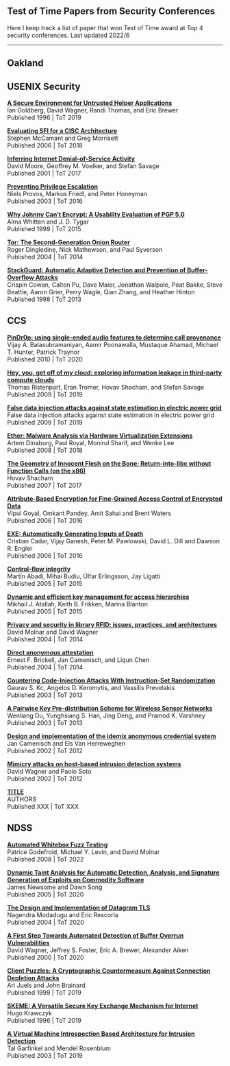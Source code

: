 ## Test of Time Papers from Security Conferences

Here I keep track a list of paper that won Test of Time award at Top 4 security conferences. Last updated 2022/6

---

## Oakland 



## USENIX Security 

**[A Secure Environment for Untrusted Helper Applications](https://www.usenix.org/conference/6th-usenix-security-symposium/secure-environment-untrusted-helper-applications)** <br>
Ian Goldberg, David Wagner, Randi Thomas, and Eric Brewer <br>
Published 1996 | ToT 2019

**[Evaluating SFI for a CISC Architecture](https://www.usenix.org/conference/15th-usenix-security-symposium/evaluating-sfi-cisc-architecture)** <br>
Stephen McCamant and Greg Morrisett<br>
Published 2006 | ToT 2018

**[Inferring Internet Denial-of-Service Activity](https://www.usenix.org/conference/10th-usenix-security-symposium/inferring-internet-denial-service-activity)** <br>
David Moore, Geoffrey M. Voelker, and Stefan Savage<br>
Published 2001 | ToT 2017

**[Preventing Privilege Escalation](https://www.usenix.org/conference/12th-usenix-security-symposium/preventing-privilege-escalation)** <br>
Niels Provos, Markus Friedl, and Peter Honeyman<br>
Published 2003 | ToT 2016


**[Why Johnny Can’t Encrypt: A Usability Evaluation of PGP 5.0](https://www.usenix.org/conference/8th-usenix-security-symposium/why-johnny-cant-encrypt-usability-evaluation-pgp-50)** <br>
Alma Whitten and J. D. Tygar<br>
Published 1999 | ToT 2015


**[Tor: The Second-Generation Onion Router](https://www.usenix.org/conference/13th-usenix-security-symposium/tor-second-generation-onion-router)** <br>
Roger Dingledine, Nick Mathewson, and Paul Syverson<br>
Published 2004 | ToT 2014


**[StackGuard: Automatic Adaptive Detection and Prevention of Buffer-Overflow Attacks](https://www.usenix.org/conference/7th-usenix-security-symposium/stackguard-automatic-adaptive-detection-and-prevention)** <br>
Crispin Cowan, Calton Pu, Dave Maier, Jonathan Walpole, Peat Bakke, Steve Beattie, Aaron Grier, Perry Wagle, Qian Zhang, and Heather Hinton<br>
Published 1998 | ToT 2013

## CCS

**[PinDr0p: using single-ended audio features to determine call provenance](https://www.cise.ufl.edu/~traynor/papers/traynor-ccs10.pdf)** <br>
Vijay A. Balasubramaniyan, Aamir Poonawalla, Mustaque Ahamad, Michael T. Hunter, Patrick Traynor<br>
Published 2010 | ToT 2020


**[Hey, you, get off of my cloud: exploring information leakage in third-party compute clouds](https://hovav.net/ucsd/dist/cloudsec.pdf)** <br>
Thomas Ristenpart, Eran Tromer, Hovav Shacham, and Stefan Savage<br>
Published 2009 | ToT 2019


**[False data injection attacks against state estimation in electric power grid](https://dl.acm.org/doi/10.1145/1952982.1952995)** <br>
False data injection attacks against state estimation in electric power grid<br>
Published 2009 | ToT 2019


**[Ether: Malware Analysis via Hardware Virtualization Extensions](https://ether.gtisc.gatech.edu/ether_ccs_2008.pdf)** <br>
Artem Dinaburg, Paul Royal, Monirul Sharif, and Wenke Lee<br>
Published 2008 | ToT 2018


**[The Geometry of Innocent Flesh on the Bone: Return-into-libc without Function Calls (on the x86)](https://hovav.net/ucsd/dist/geometry.pdf)** <br>
Hovav Shacham<br>
Published 2007 | ToT 2017


**[Attribute-Based Encryption for Fine-Grained Access Control of Encrypted Data](https://eprint.iacr.org/2006/309.pdf)** <br>
Vipul Goyal, Omkant Pandey, Amit Sahai and Brent Waters<br>
Published 2006 | ToT 2016


**[EXE: Automatically Generating Inputs of Death](https://web.stanford.edu/~engler/exe-ccs-06.pdf)** <br>
Cristian Cadar, Vijay Ganesh, Peter M. Pawlowski, David L. Dill and Dawson R. Engler<br>
Published 2006 | ToT 2016


**[Control-flow integrity](https://www.cs.columbia.edu/~suman/secure_sw_devel/p340-abadi.pdf)** <br>
Martín Abadi, Mihai Budiu, Úlfar Erlingsson, Jay Ligatti<br>
Published 2005 | ToT 2015


**[Dynamic and efficient key management for access hierarchies](https://dl.acm.org/doi/10.1145/1455526.1455531)** <br>
Mikhail J. Atallah, Keith B. Frikken, Marina Blanton<br>
Published 2005 | ToT 2015


**[Privacy and security in library RFID: issues, practices, and architectures](http://citeseerx.ist.psu.edu/viewdoc/download?doi=10.1.1.59.975&rep=rep1&type=pdf)** <br>
David Molnar and David Wagner<br>
Published 2004 | ToT 2014

**[Direct anonymous attestation](https://eprint.iacr.org/2004/205.pdf)** <br>
Ernest F. Brickell, Jan Camenisch, and Liqun Chen <br>
Published 2004 | ToT 2014

**[Countering Code-Injection Attacks With Instruction-Set Randomization](https://www.cs.columbia.edu/~angelos/Papers/instructionrandomization.pdf)** <br>
Gaurav S. Kc, Angelos D. Keromytis, and Vassilis Prevelakis<br>
Published 2003 | ToT 2013


**[A Pairwise Key Pre-distribution Scheme for Wireless Sensor Networks](https://web.ecs.syr.edu/~wedu/Research/paper/ccs10_sensor.pdf)** <br>
Wenliang Du, Yunghsiang S. Han, Jing Deng, and Pramod K. Varshney <br>
Published 2003 | ToT 2013

**[Design and implementation of the idemix anonymous credential system](https://www.freehaven.net/anonbib/cache/idemix.pdf)** <br>
Jan Camenisch and Els Van Herreweghen<br>
Published 2002 | ToT 2012

**[Mimicry attacks on host-based intrusion detection systems](https://people.eecs.berkeley.edu/~daw/papers/mimicry.pdf)** <br>
David Wagner and Paolo Soto<br>
Published 2002 | ToT 2012


**[TITLE](LINK)** <br>
AUTHORS<br>
Published XXX | ToT XXX

## NDSS

**[Automated Whitebox Fuzz Testing](https://www.ndss-symposium.org/wp-content/uploads/2017/09/Automated-Whitebox-Fuzz-Testing-paper-Patrice-Godefroid.pdf)** <br>
Patrice Godefroid, Michael Y. Levin, and David Molnar<br>
Published 2008 | ToT 2022

**[Dynamic Taint Analysis for Automatic Detection, Analysis, and Signature Generation of Exploits on Commodity Software](https://www.ndss-symposium.org/wp-content/uploads/2017/09/Dynamic-Taint-Analysis-for-Automatic-Detection-Analysis-and-SignatureGeneration-of-Exploits-on-Commodity-Software-Dawn-Song.pdf)** <br>
James Newsome and Dawn Song<br>
Published 2005 | ToT 2020

**[The Design and Implementation of Datagram TLS](https://www.ndss-symposium.org/wp-content/uploads/2017/09/Modadugu.pdf)** <br>
Nagendra Modadugu and Eric Rescorla<br>
Published 2004 | ToT 2020

**[A First Step Towards Automated Detection of Buffer Overrun Vulnerabilities](https://www.ndss-symposium.org/wp-content/uploads/2017/09/A-First-Step-Towards-Automated-Detection-of-Buffer-Overrun-Vulnerabilities-Paper-David-Wagner.pdf)** <br>
David Wagner, Jeffrey S. Foster, Eric A. Brewer, Alexander Aiken <br>
Published 2000 | ToT 2020

**[Client Puzzles: A Cryptographic Countermeasure Against Connection Depletion Attacks](https://www.ndss-symposium.org/wp-content/uploads/2017/09/A-Cryptographic-Defense-Against-Connection-Depletion-Attacks-Ari-Juels.pdf)** <br>
Ari Juels and John Brainard<br>
Published 1999 | ToT 2019

**[SKEME: A Versatile Secure Key Exchange Mechanism for Internet](https://www.ndss-symposium.org/wp-content/uploads/2017/09/krawczyk.ps)** <br>
Hugo Krawczyk<br>
Published 1996 | ToT 2019

**[A Virtual Machine Introspection Based Architecture for Intrusion Detection](https://www.ndss-symposium.org/wp-content/uploads/2017/09/A-Virtual-Machine-Introspection-Based-Architecture-for-Intrusion-Detection-Tal-Garfinkel.pdf)** <br>
Tal Garfinkel and Mendel Rosenblum<br>
Published 2003 | ToT 2019


